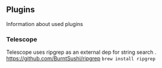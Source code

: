 ## Plugins
Information about used plugins
### Telescope
Telescope uses ripgrep as an external dep for string search . https://github.com/BurntSushi/ripgrep
`brew install ripgrep`
